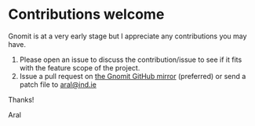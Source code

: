 # Contributions welcome

Gnomit is at a very early stage but I appreciate any contributions you may have.

1. Please open an issue to discuss the contribution/issue to see if it fits with the feature scope of the project.
2. Issue a pull request on [the Gnomit GitHub mirror](https://github.com/indie-mirror/gnomit) (preferred) or send a patch file to aral@ind.ie

Thanks!

Aral